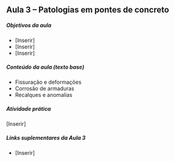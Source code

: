 ## Aula 3 – Patologias em pontes de concreto

##### Objetivos da aula
- [Inserir]
- [Inserir]
- [Inserir]

##### Conteúdo da aula (texto base)
- Fissuração e deformações
- Corrosão de armaduras
- Recalques e anomalias

##### Atividade prática
[Inserir]

##### Links suplementares da Aula 3
- [Inserir]
